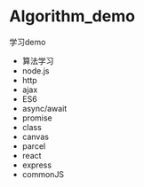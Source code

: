 # Algorithm_demo
学习demo
- 算法学习 
- node.js 
- http 
- ajax 
- ES6
- async/await
- promise
- class
- canvas
- parcel
- react
- express
- commonJS


